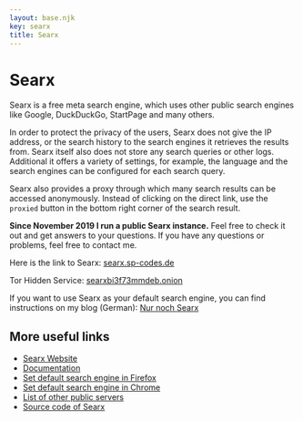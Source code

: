 ```yaml
---
layout: base.njk
key: searx
title: Searx
---
```

# <i class="i-search"></i> Searx

Searx is a free meta search engine, which uses other public search engines like Google, DuckDuckGo, StartPage and many others.

In order to protect the privacy of the users, Searx does not give the IP address, or the search history to the search engines it retrieves the results from. Searx itself also does not store any search queries or other logs. Additional it offers a variety of settings, for example, the language and the search engines can be configured for each search query.

Searx also provides a proxy through which many search results can be accessed anonymously. Instead of clicking on the  direct link, use the `proxied` button in the bottom right corner of the search result.

__Since November 2019 I run a public Searx instance.__ Feel free to check it out and get answers to your questions. If you have any questions or problems, feel free to contact me.

Here is the link to Searx: [searx.sp-codes.de](https://searx.sp-codes.de)

Tor Hidden Service: [searxbi3f73mmdeb.onion](http://searxbi3f73mmdeb.onion)

If you want to use Searx as your default search engine, you can find instructions on my blog (German): [Nur noch Searx](https://samuels-blog.de/nur-noch-searx/)

## More useful links

* [Searx Website](https://asciimoo.github.io/searx/)
* [Documentation](https://asciimoo.github.io/searx/user/index.html)
* [Set default search engine in Firefox](https://support.mozilla.org/en-US/kb/add-or-remove-search-engine-firefox)
* [Set default search engine in Chrome](https://support.google.com/chrome/answer/95426?co=GENIE.Platform%3DDesktop&hl=en)
* [List of other public servers](https://searx.space/)
* [Source code of Searx](https://github.com/asciimoo/searx)
